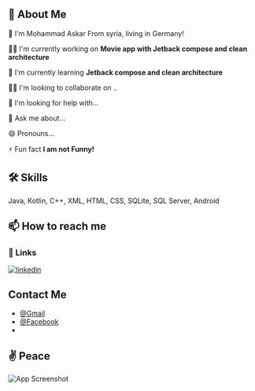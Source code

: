 
## 🚀 About Me

👋 I'm Mohammad Askar From syria, living in Germany!

👩‍💻 I'm currently working on **Movie app with Jetback compose and clean architecture**

🧠 I'm currently learning **Jetback compose and clean architecture**

👯‍♀️ I'm looking to collaborate on ..

🤔 I'm looking for help with...

💬 Ask me about...

😄 Pronouns...

⚡️ Fun fact **I am not Funny!**



## 🛠 Skills
Java, Kotlin, C++, XML, HTML, CSS, SQLite, SQL Server, Android

## 📫 How to reach me
### 🔗 Links
[![linkedin](https://img.shields.io/badge/linkedin-0A66C2?style=for-the-badge&logo=linkedin&logoColor=white)](https://www.linkedin.com/in/mohammad-askar-b19060250/)


## Contact Me

- [@Gmail](mizoo.askar@gmail.com)
- [@Facebook](https://www.facebook.com/askar.mizo.7/)
- 

## ✌ Peace

![App Screenshot](https://github.com/p4ulor/p4ulor/blob/main/imgs/matrix.jpg)
